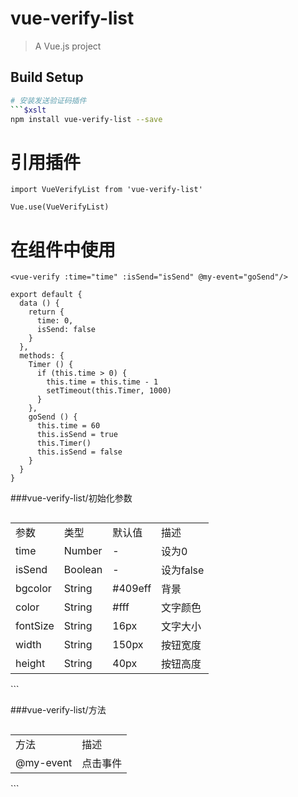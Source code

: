 # vue-verify-list

> A Vue.js project

## Build Setup

``` bash
# 安装发送验证码插件
```$xslt
npm install vue-verify-list --save
```

# 引用插件
```$xslt
import VueVerifyList from 'vue-verify-list'

Vue.use(VueVerifyList)
```
# 在组件中使用
```$xslt
<vue-verify :time="time" :isSend="isSend" @my-event="goSend"/>

export default {
  data () {
    return {
      time: 0,
      isSend: false
    }
  },
  methods: {
    Timer () {
      if (this.time > 0) {
        this.time = this.time - 1
        setTimeout(this.Timer, 1000)
      }
    },
    goSend () {
      this.time = 60
      this.isSend = true
      this.Timer()
      this.isSend = false
    }
  }
}
```

###vue-verify-list/初始化参数
<table  border="0" align="left">
	<tbody>
		<tr>
			<td >参数</td>
			<td >类型</td>
			<td >默认值</td>
			<td >描述</td>
		</tr>
		<tr>
			<td >time</td>
			<td >Number</td>
			<td >-</td>
			<td >设为0</td>
		</tr>
		<tr>
      <td >isSend</td>
      <td >Boolean</td>
      <td >-</td>
      <td >设为false</td>
    </tr>
    <tr>
      <td >bgcolor</td>
      <td >String</td>
      <td >#409eff</td>
      <td >背景</td>
    </tr>
    <tr>
      <td >color</td>
      <td >String</td>
      <td >#fff</td>
      <td >文字颜色</td>
    </tr>
    <tr>
      <td >fontSize</td>
      <td >String</td>
      <td >16px</td>
      <td >文字大小</td>
    </tr>
    <tr>
      <td >width</td>
      <td >String</td>
      <td >150px</td>
      <td >按钮宽度</td>
    </tr>
    <tr>
      <td >height</td>
      <td >String</td>
      <td >40px</td>
      <td >按钮高度</td>
    </tr>
	</tbody>
</table>
```

###vue-verify-list/方法
<table  border="0" align="left">
	<tbody>
		<tr>
			<td >方法</td>
			<td >描述</td>
		</tr>
		<tr>
			<td >@my-event</td>
			<td >点击事件</td>
		</tr>
	</tbody>
</table>
```

